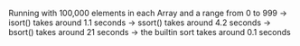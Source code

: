 Running with 100,000 elements in each Array and a range from 0 to 999
-> isort() takes around 1.1 seconds
-> ssort() takes around 4.2 seconds
-> bsort() takes around 21 seconds
-> the builtin sort takes around 0.1 seconds